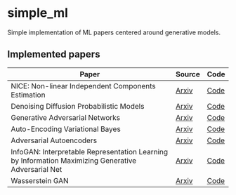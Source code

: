 # simple_ml
Simple implementation of ML papers centered around generative models. 

## Implemented papers
| Paper | Source | Code |
| --- | --- | --- |
| NICE: Non-linear Independent Components Estimation | [Arxiv](https://arxiv.org/abs/1410.8516) | [Code](./NICE) |
| Denoising Diffusion Probabilistic Models | [Arxiv](https://arxiv.org/abs/2006.11239) | [Code](https://github.com/g4vrel/DDPM) |
| Generative Adversarial Networks | [Arxiv](https://arxiv.org/abs/1406.2661) | [Code](./GAN) |
| Auto-Encoding Variational Bayes | [Arxiv](https://arxiv.org/abs/1312.6114) | [Code](./VAE) |
| Adversarial Autoencoders | [Arxiv](https://arxiv.org/abs/1511.05644) | [Code](https://github.com/g4vrel/AAE) |
| InfoGAN: Interpretable Representation Learning by Information Maximizing Generative Adversarial Net | [Arxiv](https://arxiv.org/abs/1606.03657) | [Code](./InfoGAN) |
| Wasserstein GAN | [Arxiv](https://arxiv.org/abs/1701.07875) | [Code](./WGAN) | 
